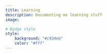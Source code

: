 ```yaml
---
title: Learning
description: Documenting me learning stuff
image:

# Badge style
style:
    background: "#c934eb"
    color: "#fff"
---
```

